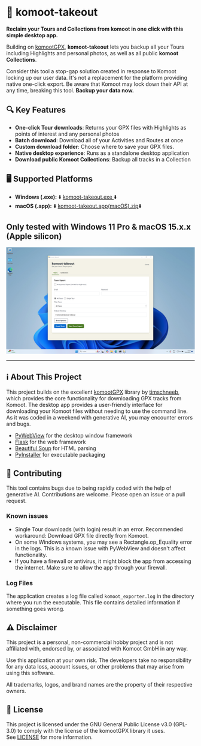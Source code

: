 # 🧭 komoot-takeout
**Reclaim your Tours and Collections from komoot in one click with this simple desktop app.**

Building on [komootGPX](https://github.com/timschneeb/KomootGPX/), **komoot-takeout** lets you backup all your Tours including Highlights and personal photos, as well as all public **komoot Collections**.  

Consider this tool a stop-gap solution created in response to Komoot locking up our user data. It's not a replacement for the platform providing native one-click export. Be aware that Komoot may lock down their API at any time, breaking this tool. **Backup your data now.** 

## 🔍 Key Features

- **One-click Tour downloads**: Returns your GPX files with Highlights as points of interest and any personal photos
- **Batch download**: Download all of your Activities and Routes at once
- **Custom download folder**: Choose where to save your GPX files. 
- **Native desktop experience**: Runs as a standalone desktop application
- **Download public Komoot Collections**: Backup all tracks in a Collection

## 🖥 Supported Platforms

- **Windows (.exe):** ⬇️ [komoot-takeout.exe ](https://github.com/nevvkid/komoot-takeout/raw/1fb58e052c5b06e9c6c1fac2a3e370ed183ce96e/dist/komoot-takeout.exe)⬇️
- **macOS (.app):** ⬇️ [komoot-takeout.app(macOS).zip](https://github.com/nevvkid/komoot-takeout/raw/b33521fb8c5da4472e847c451b918125ac5d8a2b/dist/komoot-takeout.app(macOS).zip)⬇️

Only tested with Windows 11 Pro & macOS 15.x.x (Apple silicon)
---

![windows 11 - screenshot](windows11-screenshot.png)

---


## ℹ️ About This Project

This project builds on the excellent [komootGPX](https://github.com/timschneeb/KomootGPX/) library by [timschneeb](https://github.com/timschneeb), which provides the core functionality for downloading GPX tracks from Komoot. The desktop app provides a user-friendly interface for downloading your Komoot files without needing to use the command line. As it was coded in a weekend with generative AI, you may encounter errors and bugs.

- [PyWebView](https://pywebview.flowrl.com/) for the desktop window framework
- [Flask](https://flask.palletsprojects.com/) for the web framework
- [Beautiful Soup](https://www.crummy.com/software/BeautifulSoup/) for HTML parsing
- [PyInstaller](https://www.pyinstaller.org/) for executable packaging

## 🚀 Contributing
This tool contains bugs due to being rapidly coded with the help of generative AI. Contributions are welcome. Please open an issue or a pull request. 

### Known issues

- Single Tour downloads (with login) result in an error. Recommended workaround: Download GPX file directly from Komoot. 
- On some Windows systems, you may see a Rectangle.op_Equality error in the logs. This is a known issue with PyWebView and doesn't affect functionality.
- If you have a firewall or antivirus, it might block the app from accessing the internet. Make sure to allow the app through your firewall.

### Log Files
The application creates a log file called `komoot_exporter.log` in the directory where you run the executable. This file contains detailed information if something goes wrong.

## ⚠ Disclaimer

This project is a personal, non-commercial hobby project and is not affiliated with, endorsed by, or associated with Komoot GmbH in any way.

Use this application at your own risk. The developers take no responsibility for any data loss, account issues, or other problems that may arise from using this software.

All trademarks, logos, and brand names are the property of their respective owners.

## 📃 License

This project is licensed under the GNU General Public License v3.0 (GPL-3.0) to comply with the license of the komootGPX library it uses.  
See [LICENSE](LICENSE) for more information.

